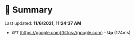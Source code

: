 # 📖 Summary
Last updated: **11/6/2021, 11:24:37 AM**

- `GET` [https://google.com](https://google.com) - **Up** (124ms)
